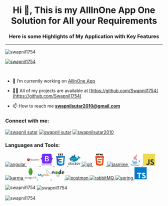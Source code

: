 <h1 align="center">Hi 👋, This is my AllInOne App One Solution for All your Requirements</h1>
<h3 align="center">Here is some Highlights of My Application with Key Features</h3>
<!-- <h2 align="center">**Dynamic Search Engine**</h2>
<img src="https://user-images.githubusercontent.com/86115714/202242119-50aa1626-0333-4e53-8ae0-b67c3477ddc1.png" alt=""/>
<h3>Key Features :</h3>
<ul>
  <li>Search Any Restaurant Dynamically just by entering initial words</li>
  <li>Choose Restaurant from Searched list</li>
  <li>Smooth Functionality</li>
</ul>
<hr>
<h2 align="center">**Restaurant Page**</h2>
<img src="https://user-images.githubusercontent.com/86115714/202244199-0709247d-45e4-48b3-ba24-205f206cff5b.png" alt=""/>
<h3>Key Features :</h3>
<ul>
  <li>Choose Menu to Place Order</li>
  <li>Total Cost display</li>
  <li>Add Restaurant to favorite List</li>
</ul>
<hr>
<h2 align="center">**Payment Page**</h2>
<img src="https://user-images.githubusercontent.com/86115714/202245517-99898bf5-ca49-46ec-a6fe-5d8983ce2465.png" alt=""/>
<h3>Key Features :</h3>
<ul>
  <li>Multiple Payment Options</li>
  <li>Place Order</li>
  <li>Cancle Order</li>
  <li>Change Menu Before Place Order</li>
  <li>Auto Bill generation</li>
</ul>
<hr>
<h2 align="center">**Edit Your Personal Details**</h2>
<img src="https://user-images.githubusercontent.com/86115714/202247473-3e5b388d-13f3-48d0-b694-2b066e3a0342.png" alt=""/>
<h3>Key Features :</h3>
<ul>
  <li>Update Personal Details </li>
</ul>
<hr>
<h2 align="center">**Add New Restaurant**</h2>
<img src="https://user-images.githubusercontent.com/86115714/202249665-933c15ae-cece-486f-80b2-c7c357842340.png" alt=""/>
<h3>Key Features :</h3>
<ul>
  <li><strong>Restaurant Owner Can Add New Restaurant</strong></li>
  <li>Restaurant Owner Can Update Menu's and Other Details</li>
</ul>
<hr>
<h2 align="center">**Log in Page**</h2>
<img src="https://user-images.githubusercontent.com/86115714/202223741-a8eec7b1-2d70-452b-a00e-9390d5a7a9b4.png" alt="" />
<h3>Key Features :</h3>
<ul>
  <li>Facebook Login</li>
  <li>Forget Password</li>
  <li>Smooth Functionality</li>
</ul>
<hr>
<h2 align="center">**Registration in Page**</h2>
<img src="https://user-images.githubusercontent.com/86115714/202229336-f0e97f2c-401f-4c69-a413-2699a7135e27.png" alt=""/>
<h3>Key Features :</h3>
<ul>
  <li>Email Notification of new User</li>
  <li>Validations to required fields</li>
</ul> -->
<hr>

<p align="left"> <img src="https://komarev.com/ghpvc/?username=swapnil1754&label=Profile%20views&color=0e75b6&style=flat" alt="swapnil1754" /> </p>

<p align="left"> <a href="https://github.com/ryo-ma/github-profile-trophy"><img src="https://github-profile-trophy.vercel.app/?username=swapnil1754" alt="swapnil1754" /></a> </p>

<p align="left"> <a href="https://twitter.com/" target="blank"><img src="https://img.shields.io/twitter/follow/?logo=twitter&style=for-the-badge" alt="" /></a> </p>

- 🔭 I’m currently working on [AllInOne App](https://github.com/Swapnil1754/All_In_One)

- 👨‍💻 All of my projects are available at [https://github.com/Swapnil1754](https://github.com/Swapnil1754)

- 📫 How to reach me **swapnilsutar2010@gmail.com**

<h3 align="left">Connect with me:</h3>
<p align="left">
<a href="https://linkedin.com/in/swapnil sutar" target="blank"><img align="center" src="https://raw.githubusercontent.com/rahuldkjain/github-profile-readme-generator/master/src/images/icons/Social/linked-in-alt.svg" alt="swapnil sutar" height="30" width="40" /></a>
<a href="https://fb.com/swapnil sutar" target="blank"><img align="center" src="https://raw.githubusercontent.com/rahuldkjain/github-profile-readme-generator/master/src/images/icons/Social/facebook.svg" alt="swapnil sutar" height="30" width="40" /></a>
<a href="https://instagram.com/swapnilsutar2010" target="blank"><img align="center" src="https://raw.githubusercontent.com/rahuldkjain/github-profile-readme-generator/master/src/images/icons/Social/instagram.svg" alt="swapnilsutar2010" height="30" width="40" /></a>
</p>

<h3 align="left">Languages and Tools:</h3>
<p align="left"> <a href="https://angular.io" target="_blank" rel="noreferrer"> <img src="https://angular.io/assets/images/logos/angular/angular.svg" alt="angular" width="40" height="40"/> </a> <a href="https://angular.io" target="_blank" rel="noreferrer"> <img src="https://raw.githubusercontent.com/devicons/devicon/master/icons/angularjs/angularjs-original-wordmark.svg" alt="angularjs" width="40" height="40"/> </a> <a href="https://getbootstrap.com" target="_blank" rel="noreferrer"> <img src="https://raw.githubusercontent.com/devicons/devicon/master/icons/bootstrap/bootstrap-plain-wordmark.svg" alt="bootstrap" width="40" height="40"/> </a> <a href="https://www.w3schools.com/css/" target="_blank" rel="noreferrer"> <img src="https://raw.githubusercontent.com/devicons/devicon/master/icons/css3/css3-original-wordmark.svg" alt="css3" width="40" height="40"/> </a> <a href="https://www.docker.com/" target="_blank" rel="noreferrer"> <img src="https://raw.githubusercontent.com/devicons/devicon/master/icons/docker/docker-original-wordmark.svg" alt="docker" width="40" height="40"/> </a> <a href="https://git-scm.com/" target="_blank" rel="noreferrer"> <img src="https://www.vectorlogo.zone/logos/git-scm/git-scm-icon.svg" alt="git" width="40" height="40"/> </a> <a href="https://www.w3.org/html/" target="_blank" rel="noreferrer"> <img src="https://raw.githubusercontent.com/devicons/devicon/master/icons/html5/html5-original-wordmark.svg" alt="html5" width="40" height="40"/> </a> <a href="https://jasmine.github.io/" target="_blank" rel="noreferrer"> <img src="https://www.vectorlogo.zone/logos/jasmine/jasmine-icon.svg" alt="jasmine" width="40" height="40"/> </a> <a href="https://www.java.com" target="_blank" rel="noreferrer"> <img src="https://raw.githubusercontent.com/devicons/devicon/master/icons/java/java-original.svg" alt="java" width="40" height="40"/> </a> <a href="https://developer.mozilla.org/en-US/docs/Web/JavaScript" target="_blank" rel="noreferrer"> <img src="https://raw.githubusercontent.com/devicons/devicon/master/icons/javascript/javascript-original.svg" alt="javascript" width="40" height="40"/> </a> <a href="https://karma-runner.github.io/latest/index.html" target="_blank" rel="noreferrer"> <img src="https://raw.githubusercontent.com/detain/svg-logos/780f25886640cef088af994181646db2f6b1a3f8/svg/karma.svg" alt="karma" width="40" height="40"/> </a> <a href="https://www.mongodb.com/" target="_blank" rel="noreferrer"> <img src="https://raw.githubusercontent.com/devicons/devicon/master/icons/mongodb/mongodb-original-wordmark.svg" alt="mongodb" width="40" height="40"/> </a> <a href="https://www.mysql.com/" target="_blank" rel="noreferrer"> <img src="https://raw.githubusercontent.com/devicons/devicon/master/icons/mysql/mysql-original-wordmark.svg" alt="mysql" width="40" height="40"/> </a> <a href="https://nodejs.org" target="_blank" rel="noreferrer"> <img src="https://raw.githubusercontent.com/devicons/devicon/master/icons/nodejs/nodejs-original-wordmark.svg" alt="nodejs" width="40" height="40"/> </a> <a href="https://postman.com" target="_blank" rel="noreferrer"> <img src="https://www.vectorlogo.zone/logos/getpostman/getpostman-icon.svg" alt="postman" width="40" height="40"/> </a> <a href="https://www.rabbitmq.com" target="_blank" rel="noreferrer"> <img src="https://www.vectorlogo.zone/logos/rabbitmq/rabbitmq-icon.svg" alt="rabbitMQ" width="40" height="40"/> </a> <a href="https://spring.io/" target="_blank" rel="noreferrer"> <img src="https://www.vectorlogo.zone/logos/springio/springio-icon.svg" alt="spring" width="40" height="40"/> </a> <a href="https://www.typescriptlang.org/" target="_blank" rel="noreferrer"> <img src="https://raw.githubusercontent.com/devicons/devicon/master/icons/typescript/typescript-original.svg" alt="typescript" width="40" height="40"/> </a> </p>

<p><img align="left" src="https://github-readme-stats.vercel.app/api/top-langs?username=swapnil1754&show_icons=true&locale=en&layout=compact" alt="swapnil1754" /></p>

<p>&nbsp;<img align="center" src="https://github-readme-stats.vercel.app/api?username=swapnil1754&show_icons=true&locale=en" alt="swapnil1754" /></p>

<p><img align="center" src="https://github-readme-streak-stats.herokuapp.com/?user=swapnil1754&" alt="swapnil1754" /></p>
